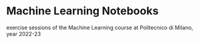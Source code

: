 # Machine Learning Notebooks
exercise sessions of the Machine Learning course at Politecnico di Milano, year 2022-23
